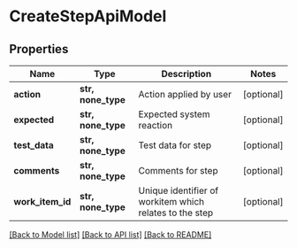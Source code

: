 # CreateStepApiModel


## Properties
Name | Type | Description | Notes
------------ | ------------- | ------------- | -------------
**action** | **str, none_type** | Action applied by user | [optional] 
**expected** | **str, none_type** | Expected system reaction | [optional] 
**test_data** | **str, none_type** | Test data for step | [optional] 
**comments** | **str, none_type** | Comments for step | [optional] 
**work_item_id** | **str, none_type** | Unique identifier of workitem which relates to the step | [optional] 

[[Back to Model list]](../README.md#documentation-for-models) [[Back to API list]](../README.md#documentation-for-api-endpoints) [[Back to README]](../README.md)


